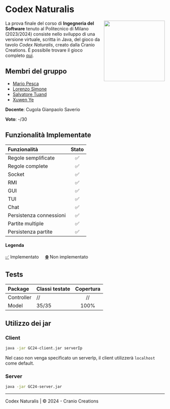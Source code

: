 # Codex Naturalis

<img src="https://www.craniocreations.it/storage/media/products/19/41/Codex_scatola+ombra.png" width=192px height=192px align="right" />

La prova finale del corso di **Ingegneria del Software** tenuto al Politecnico di Milano (2023/2024) consiste nello sviluppo di una versione virtuale, scritta in Java, del gioco da tavolo *Codex Naturalis*, creato dalla Cranio Creations.
É possibile trovare il gioco completo [qui](https://www.craniocreations.it/prodotto/codex-naturalis).

## Membri del gruppo
* [Mario Pesca](https://github.com/ziomekk-dev)
* [Lorenzo Simone](https://github.com/LorenzoSimone02)
* [Salvatore Tuand](https://github.com/Sa1vatoreTuand)
* [Xuwen Ye](https://github.com/xuwenye01)

**Docente**: Cugola Gianpaolo Saverio

**Voto**: -/30

## Funzionalità Implementate
| Funzionalità            | Stato |
|:------------------------|:-----:|
| Regole semplificate     |   ✅   |
| Regole complete         |   ✅   |
| Socket                  |   ✅   |
| RMI                     |   ✅   |
| GUI                     |   ✅   |
| TUI                     |   ✅   |
| Chat                    |   ✅   |
| Persistenza connessioni |   ✅   |
| Partite multiple        |   ✅   |
| Persistenza partite     |   ✅   |

#### Legenda
[✅]() Implementato &nbsp;&nbsp;&nbsp;&nbsp;[⛔]() Non implementato

## Tests

| Package    | Classi testate | Copertura |
|:-----------|:---------------|:---------:|
| Controller | //             |    //     |
| Model      | 35/35          |   100%    |

## Utilizzo dei jar
### Client

```bash
java -jar GC24-client.jar serverIp
```
Nel caso non venga specificato un serverIp, il client utilizzerà `localhost` come default.

### Server

```bash
java -jar GC24-server.jar
```

<hr>

Codex Naturalis | © 2024 - Cranio Creations
